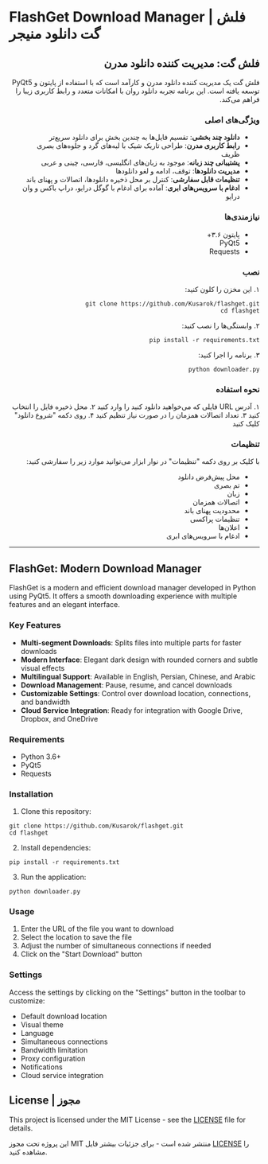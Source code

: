 # FlashGet Download Manager | فلش گت دانلود منیجر

<div dir="rtl">

## فلش گت: مدیریت کننده دانلود مدرن

فلش گت یک مدیریت کننده دانلود مدرن و کارآمد است که با استفاده از پایتون و PyQt5 توسعه یافته است. این برنامه تجربه دانلود روان با امکانات متعدد و رابط کاربری زیبا را فراهم می‌کند.

### ویژگی‌های اصلی

- **دانلود چند بخشی**: تقسیم فایل‌ها به چندین بخش برای دانلود سریع‌تر
- **رابط کاربری مدرن**: طراحی تاریک شیک با لبه‌های گرد و جلوه‌های بصری ظریف
- **پشتیبانی چند زبانه**: موجود به زبان‌های انگلیسی، فارسی، چینی و عربی
- **مدیریت دانلودها**: توقف، ادامه و لغو دانلودها
- **تنظیمات قابل سفارشی**: کنترل بر محل ذخیره دانلودها، اتصالات و پهنای باند
- **ادغام با سرویس‌های ابری**: آماده برای ادغام با گوگل درایو، دراپ باکس و وان درایو

### نیازمندی‌ها

- پایتون ۳.۶+
- PyQt5
- Requests

### نصب

۱. این مخزن را کلون کنید:
```
git clone https://github.com/Kusarok/flashget.git
cd flashget
```

۲. وابستگی‌ها را نصب کنید:
```
pip install -r requirements.txt
```

۳. برنامه را اجرا کنید:
```
python downloader.py
```

### نحوه استفاده

۱. آدرس URL فایلی که می‌خواهید دانلود کنید را وارد کنید
۲. محل ذخیره فایل را انتخاب کنید
۳. تعداد اتصالات همزمان را در صورت نیاز تنظیم کنید
۴. روی دکمه "شروع دانلود" کلیک کنید

### تنظیمات

با کلیک بر روی دکمه "تنظیمات" در نوار ابزار می‌توانید موارد زیر را سفارشی کنید:

- محل پیش‌فرض دانلود
- تم بصری
- زبان
- اتصالات همزمان
- محدودیت پهنای باند
- تنظیمات پراکسی
- اعلان‌ها
- ادغام با سرویس‌های ابری

</div>

---

## FlashGet: Modern Download Manager

FlashGet is a modern and efficient download manager developed in Python using PyQt5. It offers a smooth downloading experience with multiple features and an elegant interface.

### Key Features

- **Multi-segment Downloads**: Splits files into multiple parts for faster downloads
- **Modern Interface**: Elegant dark design with rounded corners and subtle visual effects
- **Multilingual Support**: Available in English, Persian, Chinese, and Arabic
- **Download Management**: Pause, resume, and cancel downloads
- **Customizable Settings**: Control over download location, connections, and bandwidth
- **Cloud Service Integration**: Ready for integration with Google Drive, Dropbox, and OneDrive

### Requirements

- Python 3.6+
- PyQt5
- Requests

### Installation

1. Clone this repository:
```
git clone https://github.com/Kusarok/flashget.git
cd flashget
```

2. Install dependencies:
```
pip install -r requirements.txt
```

3. Run the application:
```
python downloader.py
```

### Usage

1. Enter the URL of the file you want to download
2. Select the location to save the file
3. Adjust the number of simultaneous connections if needed
4. Click on the "Start Download" button

### Settings

Access the settings by clicking on the "Settings" button in the toolbar to customize:

- Default download location
- Visual theme
- Language
- Simultaneous connections
- Bandwidth limitation
- Proxy configuration
- Notifications
- Cloud service integration

## License | مجوز

This project is licensed under the MIT License - see the [LICENSE](LICENSE) file for details.

این پروژه تحت مجوز MIT منتشر شده است - برای جزئیات بیشتر فایل [LICENSE](LICENSE) را مشاهده کنید. 

